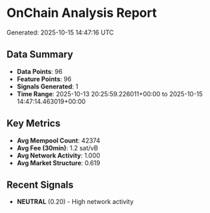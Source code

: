 # OnChain Analysis Report
Generated: 2025-10-15 14:47:16 UTC

## Data Summary
- **Data Points**: 96
- **Feature Points**: 96
- **Signals Generated**: 1
- **Time Range**: 2025-10-13 20:25:59.226011+00:00 to 2025-10-15 14:47:14.463019+00:00

## Key Metrics
- **Avg Mempool Count**: 42374
- **Avg Fee (30min)**: 1.2 sat/vB
- **Avg Network Activity**: 1.000
- **Avg Market Structure**: 0.619

## Recent Signals
- **NEUTRAL** (0.20) - High network activity
